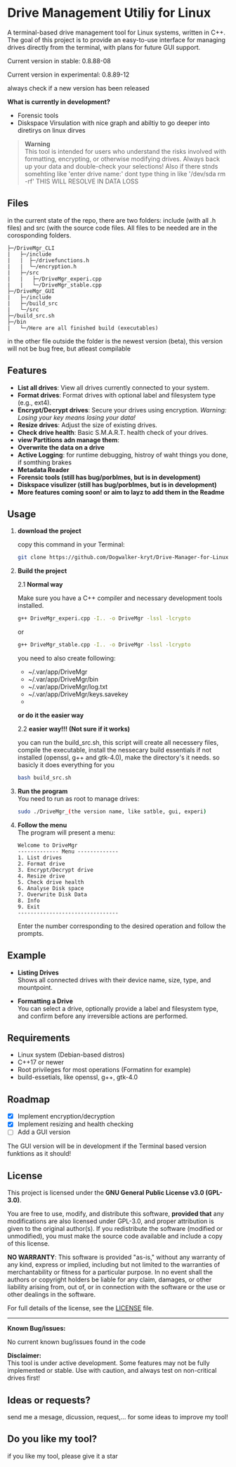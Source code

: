 # Drive Management Utiliy for Linux

A terminal-based drive management tool for Linux systems, written in C++. The goal of this project is to provide an easy-to-use interface for managing drives directly from the terminal, with plans for future GUI support.

Current version in stable: 0.8.88-08

Current version in experimental: 0.8.89-12

always check if a new version has been released

**What is currently in development?** 
- Forensic tools
- Diskspace Virsulation with nice graph and abiltiy to go deeper into diretirys on linux dirves

> **Warning**  
> This tool is intended for users who understand the risks involved with formatting, encrypting, or otherwise modifying drives. Always back up your data and double-check your selections!
> Also if there stnds somehting like 'enter drive name:' dont type thing in like '/dev/sda rm -rf' THIS WILL RESOLVE IN DATA LOSS

## Files
in the current state of the repo, there are two folders: include (with all .h files) and src (with the source code files. All files to be needed are in the corosponding folders.
```
├─/DriveMgr_CLI
|   ├─/include
|   |  ├─/drivefunctions.h
|   |  └─/encryption.h
|   ├─/src
|   |   ├─/DriveMgr_experi.cpp
|   |   └─/DriveMgr_stable.cpp
├─/DriveMgr_GUI
|   ├─/include
|   ├─/build_src
|   └─/src
├─/build_src.sh
├─/bin
|   └─/Here are all finished build (executables)
```
in the other file outside the folder is the newest version (beta), this version will not be bug free, but atleast compilable


## Features

- **List all drives**: View all drives currently connected to your system.
- **Format drives**: Format drives with optional label and filesystem type (e.g., ext4).
- **Encrypt/Decrypt drives**: Secure your drives using encryption. _Warning: Losing your key means losing your data!_
- **Resize drives**: Adjust the size of existing drives.
- **Check drive health**: Basic S.M.A.R.T. health check of your drives.
- **view Partitions adn manage them**:
- **Overwrite the data on a drive**
- **Active Logging**: for runtime debugging, histroy of waht things you done, if somthing brakes
- **Metadata Reader**
- **Forensic tools (still has bug/porblmes, but is in development)**
- **Diskspace visulizer (still has bug/porblmes, but is in development)**
- **More features coming soon! or aim to layz to add them in the Readme**

## Usage
1. **download the project**
    
   copy this command in your Terminal:
   
   ```sh
   git clone https://github.com/Dogwalker-kryt/Drive-Manager-for-Linux
   ```

3. **Build the project**
   
   2.1 **Normal way**
   
   Make sure you have a C++ compiler and necessary development tools installed.

   ```sh
   g++ DriveMgr_experi.cpp -I.. -o DriveMgr -lssl -lcrypto 
   ```
   or
   ```sh
   g++ DriveMgr_stable.cpp -I.. -o DriveMgr -lssl -lcrypto 
   ```
   you need to also create following:
   - ~/.var/app/DriveMgr
   - ~/.var/app/DriveMgr/bin
   - ~/.var/app/DriveMgr/log.txt
   - ~/.var/app/DriveMgr/keys.savekey
   - 
   **or do it the easier way**
     
   2.2 **easier way!!! (Not sure if it works)**
   
   you can run the build_src.sh, this script will create all necessery files, compile the executable, install the nessecary build essentials if not installed (openssl, g++ and gtk-4.0), make the directory's it needs. so basicly it does everything for you
   ```sh
   bash build_src.sh
   ```
   
4. **Run the program**  
   You need to run as root to manage drives:

   ```sh
   sudo ./DriveMgr_(the version name, like satble, gui, experi)
   ```

5. **Follow the menu**  
   The program will present a menu:
   ```
   Welcome to DriveMgr
   ------------- Menu -------------
   1. List drives
   2. Format drive
   3. Encrypt/Decrypt drive
   4. Resize drive
   5. Check drive health
   6. Analyse Disk space
   7. Overwrite Disk Data
   8. Info
   9. Exit
   --------------------------------
   ```

   Enter the number corresponding to the desired operation and follow the prompts.

## Example

- **Listing Drives**  
  Shows all connected drives with their device name, size, type, and mountpoint.

- **Formatting a Drive**  
  You can select a drive, optionally provide a label and filesystem type, and confirm before any irreversible actions are performed.

## Requirements

- Linux system (Debian-based distros)
- C++17 or newer
- Root privileges for most operations (Formatinn for example)
- build-essetials, like openssl, g++, gtk-4.0

## Roadmap

- [x] Implement encryption/decryption
- [x] Implement resizing and health checking
- [ ] Add a GUI version

The GUI version will be in development if the Terminal based version funktions as it should!
## License

This project is licensed under the **GNU General Public License v3.0 (GPL-3.0)**.

You are free to use, modify, and distribute this software, **provided that** any modifications are also licensed under GPL-3.0, and proper attribution is given to the original author(s). If you redistribute the software (modified or unmodified), you must make the source code available and include a copy of this license.

**NO WARRANTY**: This software is provided "as-is," without any warranty of any kind, express or implied, including but not limited to the warranties of merchantability or fitness for a particular purpose. In no event shall the authors or copyright holders be liable for any claim, damages, or other liability arising from, out of, or in connection with the software or the use or other dealings in the software.

For full details of the license, see the [LICENSE](./LICENSE) file.


---

**Known Bug/issues:**

No current known bug/issues found in the code

**Disclaimer:**  
This tool is under active development. Some features may not be fully implemented or stable. Use with caution, and always test on non-critical drives first!

## Ideas or requests?

send me a mesage, dicussion, request,... for some ideas to improve my tool!

## Do you like my tool?

if you like my tool, please give it a star
